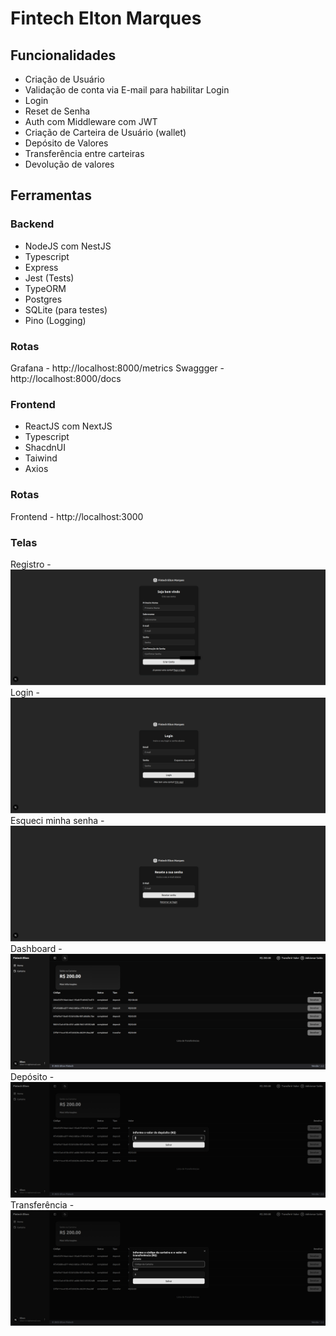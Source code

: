 # Fintech Elton Marques

## Funcionalidades

- Criação de Usuário
- Validação de conta via E-mail para habilitar Login
- Login
- Reset de Senha
- Auth com Middleware com JWT
- Criação de Carteira de Usuário (wallet)
- Depósito de Valores
- Transferência entre carteiras
- Devolução de valores

## Ferramentas

### Backend

- NodeJS com NestJS
- Typescript
- Express
- Jest (Tests)
- TypeORM
- Postgres
- SQLite (para testes)
- Pino (Logging)

### Rotas

Grafana - http://localhost:8000/metrics
Swaggger - http://localhost:8000/docs

### Frontend

- ReactJS com NextJS
- Typescript
- ShacdnUI
- Taiwind
- Axios

### Rotas

Frontend - http://localhost:3000

### Telas

Registro - ![alt text](register.png)
Login - ![alt text](login.png)
Esqueci minha senha - ![alt text](resetdesenha.png)
Dashboard - ![alt text](dashboard.png)
Depósito - ![alt text](deposito.png)
Transferência - ![alt text](transferencia.png)
